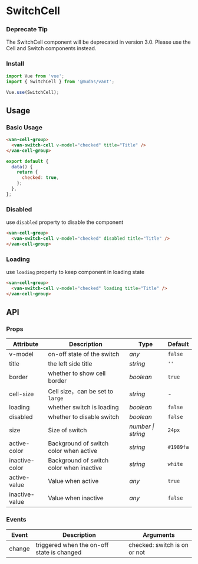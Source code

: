 # SwitchCell

### Deprecate Tip

The SwitchCell component will be deprecated in version 3.0. Please use the Cell and Switch components instead.

### Install

```js
import Vue from 'vue';
import { SwitchCell } from '@mudas/vant';

Vue.use(SwitchCell);
```

## Usage

### Basic Usage

```html
<van-cell-group>
  <van-switch-cell v-model="checked" title="Title" />
</van-cell-group>
```

```js
export default {
  data() {
    return {
      checked: true,
    };
  },
};
```

### Disabled

use `disabled` property to disable the component

```html
<van-cell-group>
  <van-switch-cell v-model="checked" disabled title="Title" />
</van-cell-group>
```

### Loading

use `loading` property to keep component in loading state

```html
<van-cell-group>
  <van-switch-cell v-model="checked" loading title="Title" />
</van-cell-group>
```

## API

### Props

| Attribute | Description | Type | Default |
| --- | --- | --- | --- |
| v-model | on-off state of the switch | _any_ | `false` |
| title | the left side title | _string_ | `''` |
| border | whether to show cell border | _boolean_ | `true` |
| cell-size | Cell size，can be set to `large` | _string_ | - |
| loading | whether switch is loading | _boolean_ | `false` |
| disabled | whether to disable switch | _boolean_ | `false` |
| size | Size of switch | _number \| string_ | `24px` |
| active-color | Background of switch color when active | _string_ | `#1989fa` |
| inactive-color | Background of switch color when inactive | _string_ | `white` |
| active-value | Value when active | _any_ | `true` |
| inactive-value | Value when inactive | _any_ | `false` |

### Events

| Event | Description | Arguments |
| --- | --- | --- |
| change | triggered when the on-off state is changed | checked: switch is on or not |
